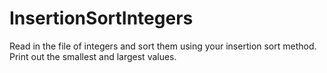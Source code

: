 # InsertionSortIntegers
Read in the file of integers and sort them using your insertion sort method. Print out the smallest and largest values.
